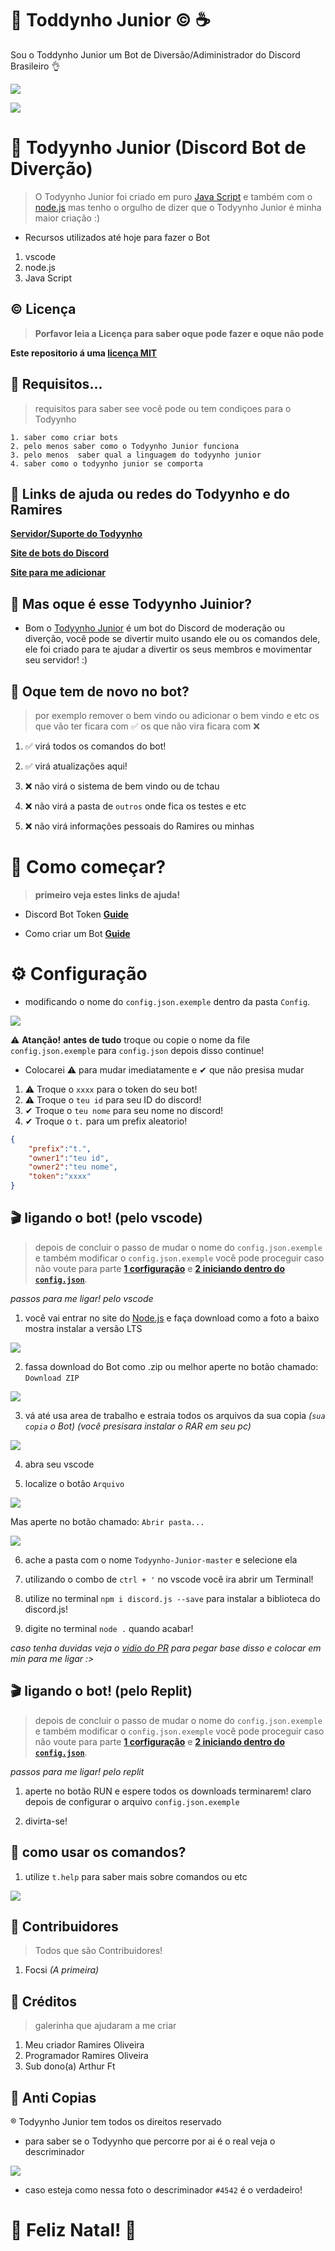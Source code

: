 # 🎄 Toddynho Junior © ☕
Sou  o Toddynho Junior um Bot  de Diversão/Adiministrador do Discord Brasileiro 👌

[![ ](https://github.com/ntkme/github-buttons/workflows/build/badge.svg)](https://github.com/gabrielramires/Todyynho-Junior)

[![ ](https://cdn.discordapp.com/attachments/777974696910127115/786266177173192714/unknown.png)](https://discord.com/oauth2/authorize?client_id=708843221903605780&scope=bot&permissions=1031269599)

# 🤖 Todyynho Junior (Discord Bot de Diverção)
> O Todyynho Junior foi criado em puro [Java Script](https://developer.mozilla.org/pt-BR/docs/Web/JavaScript) e também com o [node.js](https://nodejs.org/en/) mas tenho o orgulho de dizer que o Todyynho Junior é minha  maior criação :)

* Recursos utilizados até hoje para fazer o Bot

1. vscode
2. node.js
3. Java Script

## © Licença
> **Porfavor leia a Licença para saber oque pode fazer e oque não pode**

 **Este repositorio á uma [licença MIT](https://github.com/gabrielramires/Todyynho-Junior/blob/master/LICENSE)**

## 🔸 Requisitos...
> requisitos para saber see você pode ou tem condiçoes para o Todyynho

```
1. saber como criar bots
2. pelo menos saber como o Todyynho Junior funciona
3. pelo menos  saber qual a linguagem do todyynho junior
4. saber como o todyynho junior se comporta
```

## 🔗 Links de ajuda ou redes do Todyynho e do Ramires

**[Servidor/Suporte do Todyynho](https://discord.gg/7qv85mB)**

**[Site de bots do Discord](https://discord.bots.gg/bots/708843221903605780)**

**[Site para me adicionar](https://discord.com/oauth2/authorize?client_id=708843221903605780&scope=bot&permissions=1031269599)**

## 🔌 Mas oque é esse Todyynho Juinior?

* Bom o [Todyynho Junior](https://discord.com/oauth2/authorize?client_id=708843221903605780&scope=bot&permissions=1031269599) é um bot do Discord de moderação ou diverção, você pode se divertir muito usando ele ou os comandos dele, ele foi criado para te ajudar a divertir os seus membros e movimentar seu servidor! :)

## 📰 **Oque tem de novo no bot?**
> por exemplo remover o bem vindo ou adicionar o bem vindo e etc os que vão ter ficara com ✅ os que não vira ficara com ❌

1. ✅ virá todos os comandos do bot!
2. ✅ virá atualizações aqui!

1. ❌ não virá o sistema de bem vindo ou de tchau
2. ❌ não virá a pasta de `outros` onde fica os testes e etc 
3. ❌ não virá informações pessoais do Ramires ou minhas 

# 🚀 **Como começar?**
> **primeiro veja estes links de ajuda!**

* Discord Bot Token **[Guide](https://discordjs.guide/preparations/setting-up-a-bot-application.html#creating-your-bot)**

* Como criar um Bot **[Guide](https://www.youtube.com/watch?v=KYnXhtyqQRQ)**

# ⚙️ **Configuração**

* modificando  o nome do `config.json.exemple` dentro da pasta `Config`.

![ ](https://cdn.discordapp.com/attachments/776428610096857098/785617396575895583/unknown.png)

⚠ **Atanção!**
**antes de tudo** troque ou copie o nome da file `config.json.exemple` para `config.json` depois disso continue!

* Colocarei ⚠ para mudar imediatamente e  ✔ que não presisa mudar

1. ⚠ Troque o `xxxx` para o token do seu bot!
2. ⚠ Troque o `teu id` para seu ID do discord!
3. ✔ Troque o `teu nome` para seu nome no discord!
4. ✔ Troque o `t.` para um prefix aleatorio!

```json
{
    "prefix":"t.",
    "owner1":"teu id",
    "owner2":"teu nome",
    "token":"xxxx"
}
```

## 🎬 ligando o bot! (pelo vscode)
> depois de concluir o passo de mudar o nome do `config.json.exemple` e também modificar o `config.json.exemple` você pode proceguir caso não voute para parte **[1 corfiguração](https://github.com/gabrielramires/Todyynho-Junior#-como-come%C3%A7ar)** e **[2 iniciando dentro do `config.json`](https://github.com/gabrielramires/Todyynho-Junior#%EF%B8%8F-configura%C3%A7%C3%A3o)**.

*passos para me ligar! pelo vscode*

1. você vai entrar no site do [Node.js](https://nodejs.org/en/) e faça download como a foto a baixo mostra instalar a  versão LTS

![ ](https://cdn.discordapp.com/attachments/785867516018294784/785868787077480469/unknown.png)

2. fassa download do Bot como .zip ou melhor aperte no botão chamado: `Download ZIP`

![ ](https://cdn.discordapp.com/attachments/777974696910127115/786258100789051452/unknown.png)

3. vá até usa area de trabalho e estraia todos os arquivos da sua copia *(`sua copia` o Bot)* *(você presisara instalar o RAR em seu pc)*

![ ](https://cdn.discordapp.com/attachments/777974696910127115/786259410996559922/unknown.png)

4. abra seu vscode

5. localize o botão `Arquivo`

![ ](https://cdn.discordapp.com/attachments/777974696910127115/786260087538319400/unknown.png)

Mas aperte no botão chamado: `Abrir pasta...`

![ ](https://cdn.discordapp.com/attachments/777974696910127115/786260312063868968/unknown.png)

6. ache a pasta com o nome `Todyynho-Junior-master` e selecione ela

7. utilizando o combo de `ctrl + '` no vscode você ira abrir um Terminal!

8. utilize no terminal `npm i discord.js --save` para instalar a biblioteca do discord.js!

9. digite no terminal `node .` quando acabar!

*caso tenha duvidas veja o [vidio do PR](https://www.youtube.com/watch?v=KYnXhtyqQRQ) para pegar base disso e colocar em min para me ligar :>*

## 🎬 ligando o bot! (pelo Replit)
> depois de concluir o passo de mudar o nome do `config.json.exemple` e também modificar o `config.json.exemple` você pode proceguir caso não voute para parte **[1 corfiguração](https://github.com/gabrielramires/Todyynho-Junior#-como-come%C3%A7ar)** e **[2 iniciando dentro do `config.json`](https://github.com/gabrielramires/Todyynho-Junior#%EF%B8%8F-configura%C3%A7%C3%A3o)**.

*passos para me ligar! pelo replit*

1. aperte no botão RUN e espere todos os downloads terminarem! claro depois de configurar o arquivo `config.json.exemple`

2. divirta-se!

## 📑 como usar os comandos?
1. utilize `t.help` para saber mais sobre comandos ou etc

![ ](https://cdn.discordapp.com/attachments/727984820269088798/785886090178723881/unknown.png)

## 🤝 Contribuidores
> Todos que são Contribuidores!

1. Focsi *(A primeira)*

## 📝 Créditos

> galerinha que ajudaram a me criar 

1. Meu criador Ramires Oliveira
2. Programador Ramires Oliveira
4. Sub dono(a) Arthur Ft

## 🥇 Anti Copias

® Todyynho Junior tem todos os direitos reservado 

* para saber se o Todyynho que percorre por ai é o real veja o descriminador

![ ](https://cdn.discordapp.com/attachments/709833617370513498/785863070969757746/unknown.png)

* caso esteja como nessa foto o descriminador `#4542` é o verdadeiro!

# 🎄 Feliz Natal! 🎄

